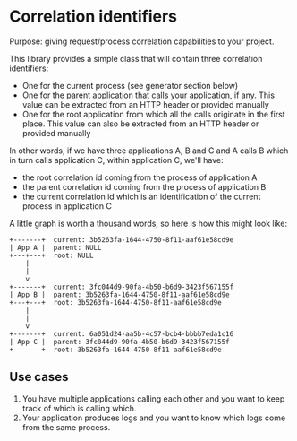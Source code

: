 Correlation identifiers
=======================

Purpose: giving request/process correlation capabilities to your project.

This library provides a simple class that will contain three correlation
identifiers:

* One for the current process (see generator section below)
* One for the parent application that calls your application, if any. This value
 can be extracted from an HTTP header or provided manually
* One for the root application from which all the calls originate in the first
  place. This value can also be extracted from an HTTP header or provided
  manually

In other words, if we have three applications A, B and C and A calls B which in
turn calls application C, within application C, we'll have:

* the root correlation id coming from the process of application A
* the parent correlation id coming from the process of application B
* the current correlation id which is an identification of the current process
in application C

A little graph is worth a thousand words, so here is how this might look like:

```
+-------+  current: 3b5263fa-1644-4750-8f11-aaf61e58cd9e
| App A |  parent: NULL
+---+---+  root: NULL
    |
    |
    v
+-------+  current: 3fc044d9-90fa-4b50-b6d9-3423f567155f
| App B |  parent: 3b5263fa-1644-4750-8f11-aaf61e58cd9e
+---+---+  root: 3b5263fa-1644-4750-8f11-aaf61e58cd9e
    |
    |
    v
+-------+  current: 6a051d24-aa5b-4c57-bcb4-bbbb7eda1c16
| App C |  parent: 3fc044d9-90fa-4b50-b6d9-3423f567155f
+-------+  root: 3b5263fa-1644-4750-8f11-aaf61e58cd9e
```

Use cases
---------

1. You have multiple applications calling each other and you want to keep track
of which is calling which.
2. Your application produces logs and you want to know which logs come from the
same process.

